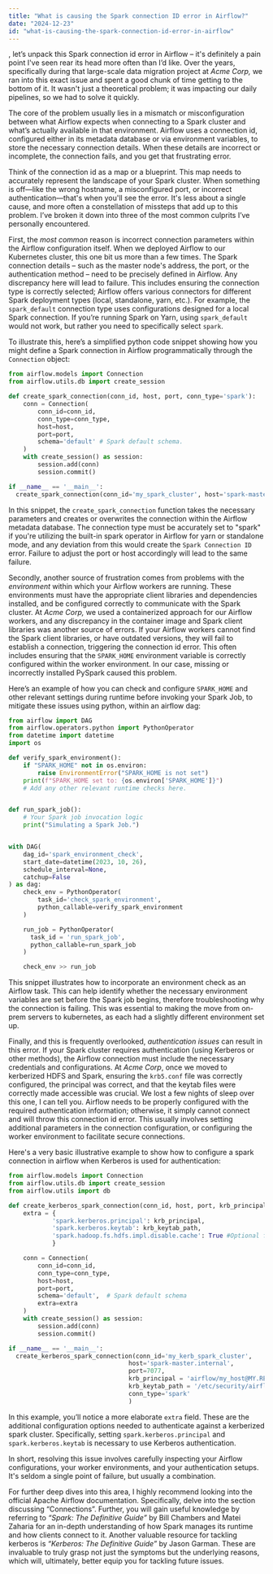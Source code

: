 ```yaml
---
title: "What is causing the Spark connection ID error in Airflow?"
date: "2024-12-23"
id: "what-is-causing-the-spark-connection-id-error-in-airflow"
---
```


, let’s unpack this Spark connection id error in Airflow – it's definitely a pain point I've seen rear its head more often than I’d like. Over the years, specifically during that large-scale data migration project at *Acme Corp,* we ran into this exact issue and spent a good chunk of time getting to the bottom of it. It wasn't just a theoretical problem; it was impacting our daily pipelines, so we had to solve it quickly.

The core of the problem usually lies in a mismatch or misconfiguration between what Airflow expects when connecting to a Spark cluster and what’s actually available in that environment. Airflow uses a connection id, configured either in its metadata database or via environment variables, to store the necessary connection details. When these details are incorrect or incomplete, the connection fails, and you get that frustrating error.

Think of the connection id as a map or a blueprint. This map needs to accurately represent the landscape of your Spark cluster. When something is off—like the wrong hostname, a misconfigured port, or incorrect authentication—that's when you'll see the error. It's less about a single cause, and more often a constellation of missteps that add up to this problem. I’ve broken it down into three of the most common culprits I’ve personally encountered.

First, the *most common* reason is incorrect connection parameters within the Airflow configuration itself. When we deployed Airflow to our Kubernetes cluster, this one bit us more than a few times. The Spark connection details – such as the master node's address, the port, or the authentication method – need to be precisely defined in Airflow. Any discrepancy here will lead to failure. This includes ensuring the connection type is correctly selected; Airflow offers various connectors for different Spark deployment types (local, standalone, yarn, etc.). For example, the `spark_default` connection type uses configurations designed for a local Spark connection. If you’re running Spark on Yarn, using `spark_default` would not work, but rather you need to specifically select `spark`.

To illustrate this, here’s a simplified python code snippet showing how you might define a Spark connection in Airflow programmatically through the `Connection` object:

```python
from airflow.models import Connection
from airflow.utils.db import create_session

def create_spark_connection(conn_id, host, port, conn_type='spark'):
    conn = Connection(
        conn_id=conn_id,
        conn_type=conn_type,
        host=host,
        port=port,
        schema='default' # Spark default schema.
    )
    with create_session() as session:
        session.add(conn)
        session.commit()

if __name__ == '__main__':
  create_spark_connection(conn_id='my_spark_cluster', host='spark-master.internal', port=7077, conn_type='spark')
```

In this snippet, the `create_spark_connection` function takes the necessary parameters and creates or overwrites the connection within the Airflow metadata database. The connection type must be accurately set to "spark" if you're utilizing the built-in spark operator in Airflow for yarn or standalone mode, and any deviation from this would create the `Spark Connection ID` error. Failure to adjust the port or host accordingly will lead to the same failure.

Secondly, another source of frustration comes from problems with the *environment* within which your Airflow workers are running. These environments must have the appropriate client libraries and dependencies installed, and be configured correctly to communicate with the Spark cluster. At *Acme Corp,* we used a containerized approach for our Airflow workers, and any discrepancy in the container image and Spark client libraries was another source of errors. If your Airflow workers cannot find the Spark client libraries, or have outdated versions, they will fail to establish a connection, triggering the connection id error. This often includes ensuring that the `SPARK_HOME` environment variable is correctly configured within the worker environment. In our case, missing or incorrectly installed PySpark caused this problem.

Here’s an example of how you can check and configure `SPARK_HOME` and other relevant settings during runtime before invoking your Spark Job, to mitigate these issues using python, within an airflow dag:

```python
from airflow import DAG
from airflow.operators.python import PythonOperator
from datetime import datetime
import os

def verify_spark_environment():
    if "SPARK_HOME" not in os.environ:
        raise EnvironmentError("SPARK_HOME is not set")
    print(f"SPARK_HOME set to: {os.environ['SPARK_HOME']}")
    # Add any other relevant runtime checks here.


def run_spark_job():
    # Your Spark job invocation logic
    print("Simulating a Spark Job.")


with DAG(
    dag_id='spark_environment_check',
    start_date=datetime(2023, 10, 26),
    schedule_interval=None,
    catchup=False
) as dag:
    check_env = PythonOperator(
        task_id='check_spark_environment',
        python_callable=verify_spark_environment
    )

    run_job = PythonOperator(
      task_id = 'run_spark_job',
      python_callable=run_spark_job
    )

    check_env >> run_job

```

This snippet illustrates how to incorporate an environment check as an Airflow task. This can help identify whether the necessary environment variables are set before the Spark job begins, therefore troubleshooting why the connection is failing. This was essential to making the move from on-prem servers to kubernetes, as each had a slightly different environment set up.

Finally, and this is frequently overlooked, *authentication issues* can result in this error. If your Spark cluster requires authentication (using Kerberos or other methods), the Airflow connection must include the necessary credentials and configurations. At *Acme Corp*, once we moved to kerberized HDFS and Spark, ensuring the `krb5.conf` file was correctly configured, the principal was correct, and that the keytab files were correctly made accessible was crucial. We lost a few nights of sleep over this one, I can tell you. Airflow needs to be properly configured with the required authentication information; otherwise, it simply cannot connect and will throw this connection id error. This usually involves setting additional parameters in the connection configuration, or configuring the worker environment to facilitate secure connections.

Here's a very basic illustrative example to show how to configure a spark connection in airflow when Kerberos is used for authentication:

```python
from airflow.models import Connection
from airflow.utils.db import create_session
from airflow.utils import db

def create_kerberos_spark_connection(conn_id, host, port, krb_principal, krb_keytab_path, conn_type='spark'):
    extra = {
            'spark.kerberos.principal': krb_principal,
            'spark.kerberos.keytab': krb_keytab_path,
            'spark.hadoop.fs.hdfs.impl.disable.cache': True #Optional for some environments.
            }

    conn = Connection(
        conn_id=conn_id,
        conn_type=conn_type,
        host=host,
        port=port,
        schema='default',  # Spark default schema
        extra=extra
    )
    with create_session() as session:
        session.add(conn)
        session.commit()

if __name__ == '__main__':
  create_kerberos_spark_connection(conn_id='my_kerb_spark_cluster',
                                 host='spark-master.internal',
                                 port=7077,
                                 krb_principal = 'airflow/my_host@MY.REALM.COM',
                                 krb_keytab_path = '/etc/security/airflow.keytab',
                                 conn_type='spark'
                                 )
```
In this example, you’ll notice a more elaborate `extra` field. These are the additional configuration options needed to authenticate against a kerberized spark cluster. Specifically, setting `spark.kerberos.principal` and `spark.kerberos.keytab` is necessary to use Kerberos authentication.

In short, resolving this issue involves carefully inspecting your Airflow configurations, your worker environments, and your authentication setups. It's seldom a single point of failure, but usually a combination.

For further deep dives into this area, I highly recommend looking into the official Apache Airflow documentation. Specifically, delve into the section discussing “Connections”. Further, you will gain useful knowledge by referring to *“Spark: The Definitive Guide”* by Bill Chambers and Matei Zaharia for an in-depth understanding of how Spark manages its runtime and how clients connect to it. Another valuable resource for tackling kerberos is *“Kerberos: The Definitive Guide”* by Jason Garman. These are invaluable to truly grasp not just the symptoms but the underlying reasons, which will, ultimately, better equip you for tackling future issues.
